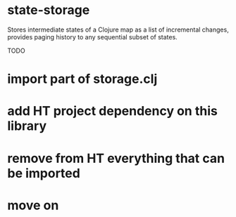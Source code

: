 state-storage
=============

Stores intermediate states of a Clojure map as a list of incremental changes, provides paging history to any sequential subset of states.

TODO

# import part of storage.clj
# add HT project dependency on this library
# remove from HT everything that can be imported
# move on